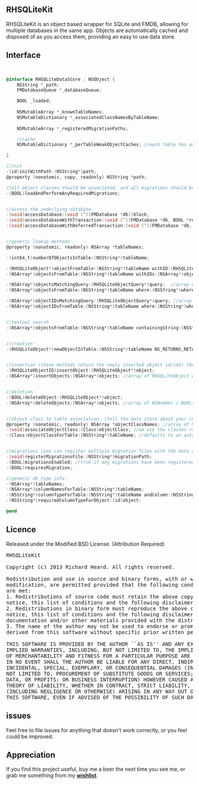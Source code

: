 ## RHSQLiteKit

RHSQLiteKit is an object based wrapper for SQLite and FMDB, allowing for multiple databases in the same app. Objects are automatically cached and disposed of as you access them, providing an easy to use data store.


## Interface

```objectivec


@interface RHSQLiteDataStore : NSObject {
    NSString *_path;
    FMDatabaseQueue *_databaseQueue;

    BOOL _loaded;
    
    NSMutableArray *_knownTableNames;
    NSMutableDictionary *_associatedClassNamesByTableName;
    
    NSMutableArray *_registeredMigrationPaths;

    //cache
    NSMutableDictionary *_perTableWeakObjectCaches; //each table has an entry in the top level dictionary. Caution: Each sub dictionary's values are RHWeakValue objects, weakly wrapping underlying RHSQLiteObject subclasses

}

//init
-(id)initWithPath:(NSString*)path;
@property (nonatomic, copy, readonly) NSString *path;

//all object classes should be associated, and all migrations should be registered before calling this method.
-(BOOL)loadAndPerformAnyRequiredMigrations;


//access the underlying database
-(void)accessDatabase:(void (^)(FMDatabase *db))block;
-(void)accessDatabaseWithTransaction:(void (^)(FMDatabase *db, BOOL *rollback))block;
-(void)accessDatabaseWithDeferredTransaction:(void (^)(FMDatabase *db, BOOL *rollback))block;


//generic lookup methods
@property (nonatomic, readonly) NSArray *tableNames;

-(int64_t)numberOfObjectsInTable:(NSString*)tableName;

-(RHSQLiteObject*)objectFromTable:(NSString*)tableName withID:(RHSQLiteObjectID)objectID; //entries are created on the fly from sqlite, therefore this will likely return a new object on each call
-(NSArray*)objectsFromTable:(NSString*)tableName withIDs:(NSArray*)objectIDs;

-(NSArray*)objectsMatchingQuery:(RHSQLiteObjectQuery*)query;  //array of NSNumbers
-(NSArray*)objectsFromTable:(NSString*)tableName where:(NSString*)where orderedBy:(NSString*)columnName ascending:(BOOL)ascending;

-(NSArray*)objectIDsMatchingQuery:(RHSQLiteObjectQuery*)query; //array of NSNumbers
-(NSArray*)objectIDsFromTable:(NSString*)tableName where:(NSString*)where orderedBy:(NSString*)columnName ascending:(BOOL)ascending;


//textual search
-(NSArray*)objectsFromTable:(NSString*)tableName containingString:(NSString*)string inColumn:(NSString*)columnName;


//creation
-(RHSQLiteObject*)newObjectInTable:(NSString*)tableName NS_RETURNS_RETAINED;


//insertion (these methods return the newly inserted object id/ids) (behind the scenes they associate the object with the current data store, save the object and then return its new id)
-(RHSQLiteObjectID)insertObject:(RHSQLiteObject*)object;
-(NSArray*)insertObjects:(NSArray*)objects; //array of RHSQLiteObject objects


//deletion
-(BOOL)deleteObject:(RHSQLiteObject*)object;
-(NSArray*)deleteObjects:(NSArray*)objects; //array of NSNumber / BOOLs


//object class to table association. (tell the data store about your custom RHSQLiteObject subclasses here and have them automatically vended from all appropriate methods.)
@property (nonatomic, readonly) NSArray *objectClassNames; //array of NSStrings
-(void)associateObjectClass:(Class)objectClass; //we use the classes +tableName method internally to work out the table that the class should represent
-(Class)objectClassForTable:(NSString*)tableName; //defaults to an automatically generated RHSQLiteObject subclass unless a specific class has been associated using the above method.


//migrations (you can register multiple migration files with the data store, in order. ie oldest to newest and the data store will take care of executing the migration scripts, as required, in order)
-(void)registerMigrationsFile:(NSString*)migrationPath;
-(BOOL)migrationsEnabled; //true if any migrations have been registered
-(BOOL)requiresMigration;

//generic db type info
-(NSArray*)tableNames;
-(NSArray*)columnNamesForTable:(NSString*)tableName;
-(NSString*)columnTypeForTable:(NSString*)tableName andColumn:(NSString*)columnName; // these return INTEGER, TEXT, REAL, or BLOB or nil for unknown table/column pair
-(NSString*)requiredColumnTypeForObject:(id)object;

@end


```


## Licence
Released under the Modified BSD License. 
(Attribution Required)
<pre>
RHSQLiteKit

Copyright (c) 2013 Richard Heard. All rights reserved.

Redistribution and use in source and binary forms, with or without
modification, are permitted provided that the following conditions
are met:
1. Redistributions of source code must retain the above copyright
notice, this list of conditions and the following disclaimer.
2. Redistributions in binary form must reproduce the above copyright
notice, this list of conditions and the following disclaimer in the
documentation and/or other materials provided with the distribution.
3. The name of the author may not be used to endorse or promote products
derived from this software without specific prior written permission.

THIS SOFTWARE IS PROVIDED BY THE AUTHOR ``AS IS'' AND ANY EXPRESS OR
IMPLIED WARRANTIES, INCLUDING, BUT NOT LIMITED TO, THE IMPLIED WARRANTIES
OF MERCHANTABILITY AND FITNESS FOR A PARTICULAR PURPOSE ARE DISCLAIMED.
IN NO EVENT SHALL THE AUTHOR BE LIABLE FOR ANY DIRECT, INDIRECT,
INCIDENTAL, SPECIAL, EXEMPLARY, OR CONSEQUENTIAL DAMAGES (INCLUDING, BUT
NOT LIMITED TO, PROCUREMENT OF SUBSTITUTE GOODS OR SERVICES; LOSS OF USE,
DATA, OR PROFITS; OR BUSINESS INTERRUPTION) HOWEVER CAUSED AND ON ANY
THEORY OF LIABILITY, WHETHER IN CONTRACT, STRICT LIABILITY, OR TORT
(INCLUDING NEGLIGENCE OR OTHERWISE) ARISING IN ANY WAY OUT OF THE USE OF
THIS SOFTWARE, EVEN IF ADVISED OF THE POSSIBILITY OF SUCH DAMAGE.
</pre>

## issues

Feel free to file issues for anything that doesn't work correctly, or you feel could be improved. 

## Appreciation 

If you find this project useful, buy me a beer the next time you see me, or grab me something from my [**wishlist**](http://www.amazon.com/gp/registry/wishlist/3FWPYC4SEU5QM ). 

